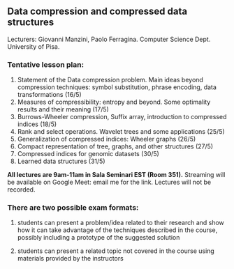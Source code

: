 ## Data compression and compressed data structures

Lecturers: Giovanni Manzini, Paolo Ferragina. 
Computer Science Dept. University of Pisa.

### Tentative lesson plan: 

1. Statement of the Data compression problem. Main ideas beyond compression techniques: symbol substitution, phrase encoding, data transformations (16/5)
2. Measures of compressibility: entropy and beyond. Some optimality results and their meaning (17/5)
3. Burrows-Wheeler compression, Suffix array, introduction to compressed indices (18/5)
4. Rank and select operations. Wavelet trees and some applications (25/5)
5. Generalization of compressed indices: Wheeler graphs (26/5)
6. Compact representation of tree, graphs, and other structures (27/5)
7. Compressed indices for genomic datasets (30/5)
8. Learned data structures (31/5)

**All lectures are 9am-11am in Sala Seminari EST (Room 351).**
Streaming will be available on Google Meet: email me for the link. Lectures will not be recorded. 


### There are two possible exam formats:

1. students can present a problem/idea related to their research and show how it can take advantage of the techniques described in the course, possibly including a prototype of the suggested solution

2. students can present a related topic not covered in the course using materials provided by the instructors

